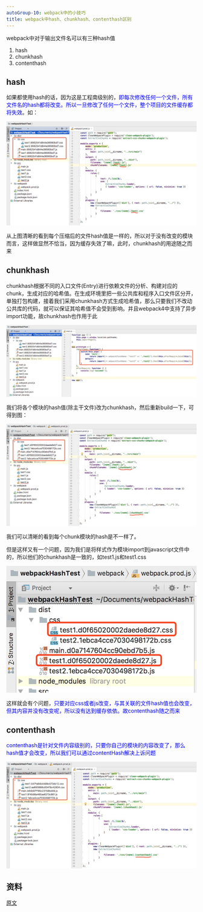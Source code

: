 ```yaml
---
autoGroup-10: webpack中的小技巧
title: webpack中hash、chunkhash、contenthash区别
---
```

webpack中对于输出文件名可以有三种hash值
1. hash
2. chunkhash
3. contenthash

## hash
如果都使用hash的话，因为这是工程南级别的，<span style="color:blue">即每次修改任何一个文件，所有文件名的hash都将改变。所以一旦修改了任何一个文件，整个项目的文件缓存都将失效</span>。如：

![hash](./images/887360-20180904134123992-581664738.png)

从上图清晰的看到每个压缩后的文件hash值是一样的，所以对于没有改变的模块而言，这样做显然不恰当，因为缓存失效了嘛，此时，chunkhash的用途随之而来

## chunkhash
chunkhash根据不同的入口文件(Entry)进行依赖文件的分析、构建对应的chunk，生成对应的哈希值。在生成环境里把一些公共库和程序入口文件区分开，单独打包构建，接着我们采用chunkhash方式生成哈希值，那么只要我们不改动公共库的代码，就可以保证其哈希值不会受到影响。并且webpack4中支持了异步import功能，故chunkhash也作用于此

![chunkhash](./images/887360-20180904135805932-1678207702.png)

我们将各个模块的hash值(除主干文件)改为chunkhash，然后重新build一下，可得到图：

![chunkhash](./images/887360-20180904140120087-728478633.png)

我们可以清晰的看到每个chunk模块的hash是不一样了。

但是这样又有一个问题，因为我们是将样式作为模块import到javascript文件中的，所以他们的chunkhash是一致的，如test1.js和test1.css

![chunkhash2](./images/887360-20180904140438870-871123820.png)

这样就会有个问题，<span style="color: blue">只要对应css或者js改变，与其关联的文件hash值也会改变，但其内容并没有改变呢，所以没有达到缓存依依。故contenthash随之而来</span>

## contenthash
<span style="color: blue">contenthash是针对文件内容级别的，只要你自己的模块的内容改变了，那么hash值才会改变，所以我们可以通过contentHash解决上诉问题</span>

![contenthash](./images/887360-20180904141159855-1073612332.png)


## 资料
[原文](https://www.cnblogs.com/giggle/p/9583940.html)